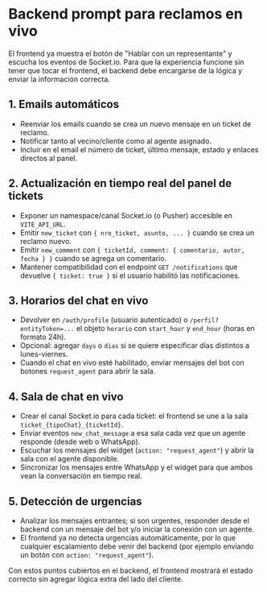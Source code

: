 # Backend prompt para reclamos en vivo

El frontend ya muestra el botón de "Hablar con un representante" y escucha los eventos de Socket.io. Para que la experiencia funcione sin tener que tocar el frontend, el backend debe encargarse de la lógica y enviar la información correcta.

## 1. Emails automáticos
- Reenviar los emails cuando se crea un nuevo mensaje en un ticket de reclamo.
- Notificar tanto al vecino/cliente como al agente asignado.
- Incluir en el email el número de ticket, último mensaje, estado y enlaces directos al panel.

## 2. Actualización en tiempo real del panel de tickets
- Exponer un namespace/canal Socket.io (o Pusher) accesible en `VITE_API_URL`.
- Emitir `new_ticket` con `{ nro_ticket, asunto, ... }` cuando se crea un reclamo nuevo.
- Emitir `new_comment` con `{ ticketId, comment: { comentario, autor, fecha } }` cuando se agrega un comentario.
- Mantener compatibilidad con el endpoint `GET /notifications` que devuelve `{ ticket: true }` si el usuario habilitó las notificaciones.

## 3. Horarios del chat en vivo
- Devolver en `/auth/profile` (usuario autenticado) o `/perfil?entityToken=...` el objeto `horario` con `start_hour` y `end_hour` (horas en formato 24h).
- Opcional: agregar `days` o `dias` si se quiere especificar días distintos a lunes-viernes.
- Cuando el chat en vivo esté habilitado, enviar mensajes del bot con botones `request_agent` para abrir la sala.

## 4. Sala de chat en vivo
- Crear el canal Socket.io para cada ticket: el frontend se une a la sala `ticket_{tipoChat}_{ticketId}`.
- Enviar eventos `new_chat_message` a esa sala cada vez que un agente responde (desde web o WhatsApp).
- Escuchar los mensajes del widget (`action: "request_agent"`) y abrir la sala con el agente disponible.
- Sincronizar los mensajes entre WhatsApp y el widget para que ambos vean la conversación en tiempo real.

## 5. Detección de urgencias
- Analizar los mensajes entrantes; si son urgentes, responder desde el backend con un mensaje del bot y/o iniciar la conexión con un agente.
- El frontend ya no detecta urgencias automáticamente, por lo que cualquier escalamiento debe venir del backend (por ejemplo enviando un botón con `action: "request_agent"`).

Con estos puntos cubiertos en el backend, el frontend mostrará el estado correcto sin agregar lógica extra del lado del cliente.
